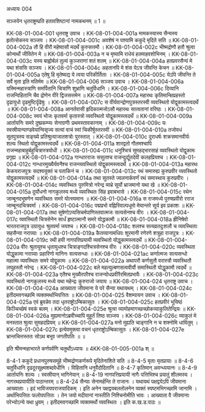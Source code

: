 अध्यायः 004

सञ्जयेन धृतराष्ट्रम्प्रति हतावशिष्टानां नामकथनम् ॥ 1 ॥

KK-08-01-004-001  	धृतराष्ट्र उवाच । 
KK-08-01-004-001a	मामकस्यास्य सैन्यस्य हृतोत्सेकस्य सञ्जय ।
KK-08-01-004-001c	अवशेषं न पश्यामि ककुदे मृदिते सति ॥
KK-08-01-004-002a	तौ हि वीरौ महेष्वासौ मदर्थे कुरुसत्तमौ ।
KK-08-01-004-002c	भीष्मद्रोणौ हतौ श्रुत्वा कोन्वर्थो जीवितेन मे ॥
KK-08-01-004-003a	न च मृष्यामि राधेयं हतमाहवशोभिनम् ।
KK-08-01-004-003c	यस्य बाह्वोर्बलं तुल्यं कुञ्जराणां शतं शतम् ॥
KK-08-01-004-004a	हतप्रवरसैन्यं मे यथा शंससि सञ्जय ।
KK-08-01-004-004c	अहतानपि मे शंस येऽत्र जीवन्ति केचन ॥
KK-08-01-004-005a	एतेषु हि मृतेष्वद्य ये त्वया परिकीर्तिताः ।
KK-08-01-004-005c	येऽपि जीवन्ति ते सर्वे मृता इति मतिर्मम ॥
KK-08-01-004-006 	 सञ्जय उवाच ।
KK-08-01-004-006a	यस्मिन्महास्त्राणि समर्पितानि चित्राणि शुभ्राणि चतुर्विधानि ।
KK-08-01-004-006c	दिव्यानि राजन्विहितानि चैव द्रोणेन वीरे द्विजसत्तमेन ॥
KK-08-01-004-007a	महारथः कृतिमान्क्षिप्रहस्तो दृढायुधो दृढमुष्टिर्दृढेषुः ।
KK-08-01-004-007c	स वीर्यवान्द्रोणपुत्रस्तरस्वी व्यवस्थितो योद्वुकामस्त्वदर्थे ॥
KK-08-01-004-008a	आनर्तवासी हृदिकात्मजोऽसौ महारथः सात्वतानां वरिष्ठः ।
KK-08-01-004-008c	स्वयं भोजः कृतवर्मा कृतास्त्रो व्यवस्थितो योद्वुकामस्त्वदर्थे ॥
KK-08-01-004-009a	आर्तायनिः समरे दुष्प्रकम्प्यः सेनाग्रणीः प्रथमस्तावकानाम् ।
KK-08-01-004-009c	यः स्वस्रीयान्पाण्डवेयान्विसृज्य सत्यां वाचं स्वां चिकीर्षुस्तरस्वी ॥
KK-08-01-004-010a	तजोवधं सूतपुत्रस्य सङ्ख्ये प्रतिश्रुत्याजातशत्रोः पुरस्तात् ।
KK-08-01-004-010c	दुराधर्षः शक्रसमानवीर्यः शल्यः स्थितो योद्वुकामस्त्वदर्थे ॥
KK-08-01-004-011a	शारद्वतो गौतमश्चापि राजन्महाबाहुर्बहुचित्रास्त्रयोधी ।
KK-08-01-004-011c	धनुश्चित्रं सुमहद्भारसाहं व्यवस्थितो योद्वुकामः प्रगृह्य ॥
KK-08-01-004-012a	गान्धारराजः ससुतश्च राजन्दुर्द्यूतदेवी कलहप्रियश्च ।
KK-08-01-004-012c	गान्धारमुख्यैर्यवनैश्च राजन्व्यवस्थितो योद्वुकामस्त्वदर्थे ॥
KK-08-01-004-013a	महारथः केकयराजपुत्रः सदश्वयुक्तं च पताकिनं च ।
KK-08-01-004-013c	रथं समारुह्य कुरुप्रवीर व्यवस्थितो योद्वुकामस्त्वदर्थे ॥
KK-08-01-004-014a	तथा सुतस्ते ज्वलनार्कवर्णं रथं समास्थाय कुरुप्रवीरः ।
KK-08-01-004-014c	व्यवस्थितः पुरुमित्रो नरेन्द्र व्यभ्रे सूर्यो भ्राजमानो यथा खे ॥
KK-08-01-004-015a	दुर्योधनो नागकुलस्य मध्ये व्यवस्थितः सिंह इवाबभासे ।
KK-08-01-004-015c	रथेन जाम्बूनदभूषणेन व्यवस्थितः समरे योत्स्यमानः ॥
KK-08-01-004-016a	स राजमध्ये पुरुषप्रवीरो रराज जाम्बूनदचित्रवर्मा ।
KK-08-01-004-016c	पद्मप्रभो वह्निरिवाल्पधूमो मेघान्तरे सूर्य इव प्रकाशः ॥
KK-08-01-004-017a	तथा सुषेणोऽप्यसिचर्मपाणिस्तवात्मजः सत्यसेनश्च वीरः ।
KK-08-01-004-017c	व्यवस्थितौ चित्रसेनेन सार्धं हृष्टात्मानौ समरे योद्धकामौ ॥
KK-08-01-004-018a	ह्रीनिषेवो भारतराजपुत्र उग्रायुधः श्रुतवर्मा जयश्च ।
KK-08-01-004-018c	शलश्च सत्यव्रतदुःशलौ च व्यवस्थिताः सहसैन्या नराग्र्याः ॥
KK-08-01-004-019a	कैतव्यानामधिपः शूरमानी रणेरणे शत्रुहा राजपुत्रः ।
KK-08-01-004-019c	रथी हयी नागपत्तिप्रयायी व्यवस्थितो योद्धुकामस्त्वदर्थे ॥
KK-08-01-004-020a	वीरः श्रुतायुश्च धृतायुधश्च चित्राङ्गदश्चित्रसेनश्च वीरः ।
KK-08-01-004-020c	व्यवस्थिता योद्धुकामा नराग्र्याः प्रहारिणो मानिनः सत्यसन्धाः ॥
KK-08-01-004-021ac	कर्णात्मजः सत्यसन्धो महात्मा व्यवस्थितः समरे योद्वुकामः ॥
KK-08-01-004-022a	अथापरौ कर्णसुतौ वरास्त्रौ व्यवस्थितौ लघुहस्तौ नरेन्द्र ।
KK-08-01-004-022c	बले महत्युल्बणसत्ववीर्यौ समास्थितौ योद्धुकामौ त्वदर्थे ॥
KK-08-01-004-023a	एतैश्च मुख्यैरपरैश्च राजन्योधप्रवीरैरमितप्रभावैः ।
KK-08-01-004-023c	व्यवस्थितो नागकुलस्य मध्ये यथा महेन्द्रः कुरुराजो जयाय ॥
KK-08-01-004-024 	 धृतराष्ट्र उवाच ।
KK-08-01-004-024a	आख्याता जीवमाना ये परे सैन्या यथायथम् ।
KK-08-01-004-024c	इतीदमवगच्छामि व्यक्तमर्थाभिपत्तितः ॥
KK-08-01-004-025 	 वैशम्पायन उवाच ।
KK-08-01-004-025a	एवं ब्रुवन्नेव तदा धृतराष्ट्रोऽम्बिकासुतः ।
KK-08-01-004-025c	हतप्रवीरं भूयिष्ठं किञ्चिच्छेषं स्वकं बलम् ।
KK-08-01-004-025e 	श्रुत्वा व्यामोहमागच्छच्छोकव्याकुलितेन्द्रियः ॥
KK-08-01-004-026a	मुह्यमानोऽब्रवीच्चापि मुहूर्तं तिष्ठ सञ्जय ।
KK-08-01-004-026c	व्याकुलं मे मनस्तात श्रुत्वा सुमहदप्रियम् ॥
KK-08-01-004-027a	मनो मुह्यति चाङ्गानि न च शक्नोमि धावितुम् ।
KK-08-01-004-027c	इत्येवमुक्त्वा वचनं धृतराष्ट्रोऽम्बिकासुतः ।
KK-08-01-004-027e 	भ्रान्तचित्तस्ततः सोऽथ बभूव जगतीपतिः ॥ ॥

इति श्रीमन्महाभारते कर्णपर्वणि चतुर्थोऽध्यायः ॥ 4KK-08-01-005-001a श् ॥

8-4-1 ककुदे प्रधानपुरुषसमूहे भीष्मद्रोणकर्णरूपे मृदितेनाशिते सति ॥ 8-4-5 मृताः मृतप्रायाः ॥ 8-4-6 चतुर्विधानि दृढदूरसूक्ष्मशब्दवेधीनि । विहितानि धनुर्वेदोदितानि ॥ 8-4-7 कृतिमान् अवन्ध्ययत्नः ॥ 8-4-9 आर्तायनिः शल्यः । स्वस्रीयान् भागिनेयान् ॥ 8-4-19 नागपत्तिप्रयायी नागैः पत्तिभिश्च प्रयातुं शीलमस्य । नागरथप्रयायीति पाठान्तरम् ॥ 8-4-24 सैन्याः सेनामर्हन्ति ते राजानः । यथायथं पक्षद्वयेऽपि जीवमाना आख्याताः । इदं भाविजयपराजयादिकम् । इति अनेन पक्षद्वयबलतोलनेन व्यक्तं स्पष्टमभिगच्छामि जानामि । अर्थाभिपत्तितः फलोपपत्तितः । तेन जयो मदीयानां नास्तीति निश्चिनोमीति भावः । आख्याता वै जीवमानाः परेभ्योऽन्ये यथा ध्रुवम् । इतीदमवगच्छामि व्यक्तमर्थो व्यवस्थितः । इति क.ख.ड.पाठः ॥

